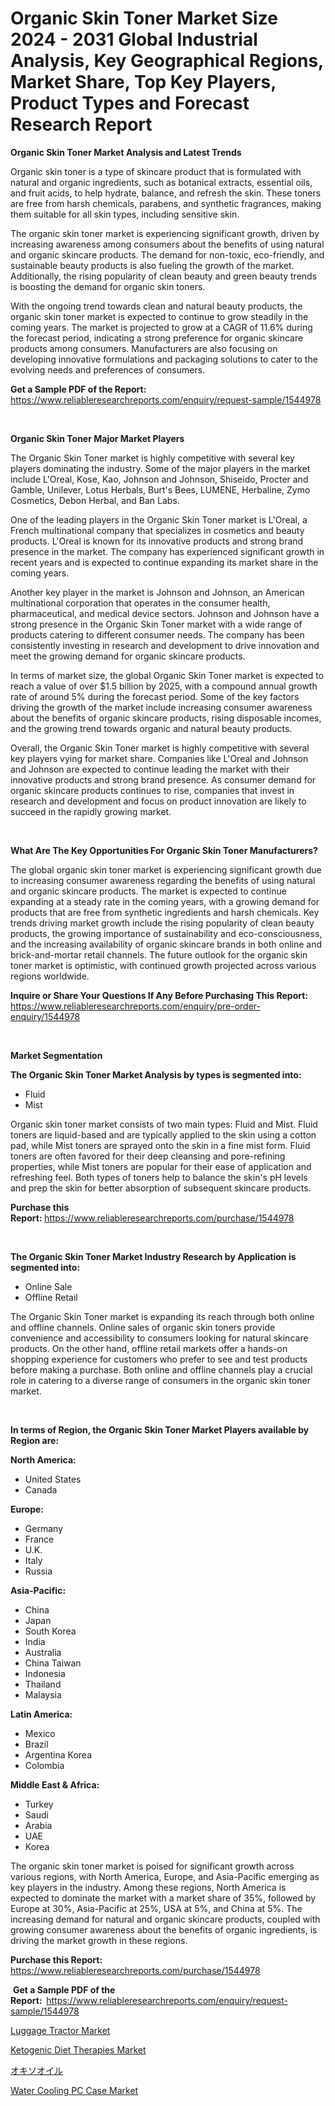 <p><h1>Organic Skin Toner Market Size 2024 - 2031 Global Industrial Analysis, Key Geographical Regions, Market Share, Top Key Players, Product Types and Forecast Research Report</h1></p><p><strong>Organic Skin Toner Market Analysis and Latest Trends</strong></p>
<p><p>Organic skin toner is a type of skincare product that is formulated with natural and organic ingredients, such as botanical extracts, essential oils, and fruit acids, to help hydrate, balance, and refresh the skin. These toners are free from harsh chemicals, parabens, and synthetic fragrances, making them suitable for all skin types, including sensitive skin.</p><p>The organic skin toner market is experiencing significant growth, driven by increasing awareness among consumers about the benefits of using natural and organic skincare products. The demand for non-toxic, eco-friendly, and sustainable beauty products is also fueling the growth of the market. Additionally, the rising popularity of clean beauty and green beauty trends is boosting the demand for organic skin toners.</p><p>With the ongoing trend towards clean and natural beauty products, the organic skin toner market is expected to continue to grow steadily in the coming years. The market is projected to grow at a CAGR of 11.6% during the forecast period, indicating a strong preference for organic skincare products among consumers. Manufacturers are also focusing on developing innovative formulations and packaging solutions to cater to the evolving needs and preferences of consumers.</p></p>
<p><strong>Get a Sample PDF of the Report:&nbsp;</strong> <a href="https://www.reliableresearchreports.com/enquiry/request-sample/1544978">https://www.reliableresearchreports.com/enquiry/request-sample/1544978</a></p>
<p>&nbsp;</p>
<p><strong>Organic Skin Toner Major Market Players</strong></p>
<p><p>The Organic Skin Toner market is highly competitive with several key players dominating the industry. Some of the major players in the market include L'Oreal, Kose, Kao, Johnson and Johnson, Shiseido, Procter and Gamble, Unilever, Lotus Herbals, Burt's Bees, LUMENE, Herbaline, Zymo Cosmetics, Debon Herbal, and Ban Labs.</p><p>One of the leading players in the Organic Skin Toner market is L'Oreal, a French multinational company that specializes in cosmetics and beauty products. L'Oreal is known for its innovative products and strong brand presence in the market. The company has experienced significant growth in recent years and is expected to continue expanding its market share in the coming years.</p><p>Another key player in the market is Johnson and Johnson, an American multinational corporation that operates in the consumer health, pharmaceutical, and medical device sectors. Johnson and Johnson have a strong presence in the Organic Skin Toner market with a wide range of products catering to different consumer needs. The company has been consistently investing in research and development to drive innovation and meet the growing demand for organic skincare products.</p><p>In terms of market size, the global Organic Skin Toner market is expected to reach a value of over $1.5 billion by 2025, with a compound annual growth rate of around 5% during the forecast period. Some of the key factors driving the growth of the market include increasing consumer awareness about the benefits of organic skincare products, rising disposable incomes, and the growing trend towards organic and natural beauty products.</p><p>Overall, the Organic Skin Toner market is highly competitive with several key players vying for market share. Companies like L'Oreal and Johnson and Johnson are expected to continue leading the market with their innovative products and strong brand presence. As consumer demand for organic skincare products continues to rise, companies that invest in research and development and focus on product innovation are likely to succeed in the rapidly growing market.</p></p>
<p>&nbsp;</p>
<p><strong>What Are The Key Opportunities For Organic Skin Toner Manufacturers?</strong></p>
<p><p>The global organic skin toner market is experiencing significant growth due to increasing consumer awareness regarding the benefits of using natural and organic skincare products. The market is expected to continue expanding at a steady rate in the coming years, with a growing demand for products that are free from synthetic ingredients and harsh chemicals. Key trends driving market growth include the rising popularity of clean beauty products, the growing importance of sustainability and eco-consciousness, and the increasing availability of organic skincare brands in both online and brick-and-mortar retail channels. The future outlook for the organic skin toner market is optimistic, with continued growth projected across various regions worldwide.</p></p>
<p><strong>Inquire or Share Your Questions If Any Before Purchasing This Report:</strong> <a href="https://www.reliableresearchreports.com/enquiry/pre-order-enquiry/1544978">https://www.reliableresearchreports.com/enquiry/pre-order-enquiry/1544978</a></p>
<p>&nbsp;</p>
<p><strong>Market Segmentation</strong></p>
<p><strong>The Organic Skin Toner Market Analysis by types is segmented into:</strong></p>
<p><ul><li>Fluid</li><li>Mist</li></ul></p>
<p><p>Organic skin toner market consists of two main types: Fluid and Mist. Fluid toners are liquid-based and are typically applied to the skin using a cotton pad, while Mist toners are sprayed onto the skin in a fine mist form. Fluid toners are often favored for their deep cleansing and pore-refining properties, while Mist toners are popular for their ease of application and refreshing feel. Both types of toners help to balance the skin's pH levels and prep the skin for better absorption of subsequent skincare products.</p></p>
<p><strong>Purchase this Report:&nbsp;</strong><a href="https://www.reliableresearchreports.com/purchase/1544978">https://www.reliableresearchreports.com/purchase/1544978</a></p>
<p>&nbsp;</p>
<p><strong>The Organic Skin Toner Market Industry Research by Application is segmented into:</strong></p>
<p><ul><li>Online Sale</li><li>Offline Retail</li></ul></p>
<p><p>The Organic Skin Toner market is expanding its reach through both online and offline channels. Online sales of organic skin toners provide convenience and accessibility to consumers looking for natural skincare products. On the other hand, offline retail markets offer a hands-on shopping experience for customers who prefer to see and test products before making a purchase. Both online and offline channels play a crucial role in catering to a diverse range of consumers in the organic skin toner market.</p></p>
<p>&nbsp;</p>
<p><strong>In terms of Region, the Organic Skin Toner Market Players available by Region are:</strong></p>
<p>
    <p> <strong> North America: </strong>
        <ul>
            <li>United States</li>
            <li>Canada</li>
        </ul>
        </p> 
    <p> <strong> Europe: </strong>
        <ul>
            <li>Germany</li>
            <li>France</li>
            <li>U.K.</li>
            <li>Italy</li>
            <li>Russia</li>
        </ul>
        </p> 
    <p> <strong> Asia-Pacific: </strong>
        <ul>
            <li>China</li>
            <li>Japan</li>
            <li>South Korea</li>
            <li>India</li>
            <li>Australia</li>
            <li>China Taiwan</li>
            <li>Indonesia</li>
            <li>Thailand</li>
            <li>Malaysia</li>
        </ul>
        </p> 
    <p> <strong> Latin America: </strong>
        <ul>
            <li>Mexico</li>
            <li>Brazil</li>
            <li>Argentina Korea</li>
            <li>Colombia</li>
        </ul>
        </p> 
    <p> <strong> Middle East & Africa: </strong>
        <ul>
            <li>Turkey</li>
            <li>Saudi</li>
            <li>Arabia</li>
            <li>UAE</li>
            <li>Korea</li>
        </ul>
    </p>
    </p>
<p><p>The organic skin toner market is poised for significant growth across various regions, with North America, Europe, and Asia-Pacific emerging as key players in the industry. Among these regions, North America is expected to dominate the market with a market share of 35%, followed by Europe at 30%, Asia-Pacific at 25%, USA at 5%, and China at 5%. The increasing demand for natural and organic skincare products, coupled with growing consumer awareness about the benefits of organic ingredients, is driving the market growth in these regions.</p></p>
<p><strong>Purchase this Report: </strong><a href="https://www.reliableresearchreports.com/purchase/1544978">https://www.reliableresearchreports.com/purchase/1544978</a></p>
<p>&nbsp;<strong>Get a Sample PDF of the Report:&nbsp;&nbsp;</strong><a href="https://www.reliableresearchreports.com/enquiry/request-sample/1544978">https://www.reliableresearchreports.com/enquiry/request-sample/1544978</a></p>
<p><strong></strong></p>
<p><p><a href="https://github.com/guneycigdem35/Market-Research-Report-List-2/blob/main/luggage-tractor-market.md">Luggage Tractor Market</a></p><p><a href="https://issuu.com/reportprime-2/docs/ketogenic-diet-therapies-market-size-2030.pptx">Ketogenic Diet Therapies Market</a></p><p><a href="https://github.com/ihabdkwlxs948/Market-Research-Report-List-1/blob/main/96120003608.md">オキソオイル</a></p><p><a href="https://github.com/biheemgalvinlouises6hokrh3h/Market-Research-Report-List-1/blob/main/water-cooling-pc-case-market.md">Water Cooling PC Case Market</a></p></p>
